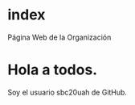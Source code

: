 # index
Página Web de la Organización
<!DOCTYPE html>
<html>
<body>
<h1>Hola a todos.</h1>
<p>Soy el usuario sbc20uah de GitHub.</p>
</body>
</html>
